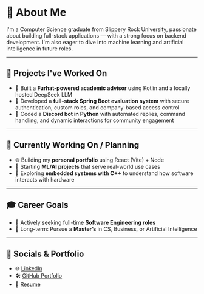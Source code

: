 # 💫 About Me
I'm a Computer Science graduate from Slippery Rock University, passionate about building full-stack applications — with a strong focus on backend development. I'm also eager to dive into machine learning and artificial intelligence in future roles.

---

## 🚀 Projects I've Worked On
- 🤖 Built a **Furhat-powered academic advisor** using Kotlin and a locally hosted DeepSeek LLM
- 🏢 Developed a **full-stack Spring Boot evaluation system** with secure authentication, custom roles, and company-based access control
- 💬 Coded a **Discord bot in Python** with automated replies, command handling, and dynamic interactions for community engagement

---

## 🔧 Currently Working On / Planning
- 🌐 Building my **personal portfolio** using React (Vite) + Node
- 🧠 Starting **ML/AI projects** that serve real-world use cases
- 🔌 Exploring **embedded systems with C++** to understand how software interacts with hardware

---

## 🎓 Career Goals
- 💼 Actively seeking full-time **Software Engineering roles**
- 🎯 Long-term: Pursue a **Master’s** in CS, Business, or Artificial Intelligence

---

## 📲 Socials & Portfolio
- 🌐 [LinkedIn](https://www.linkedin.com/in/jonwhitmer)
- 🛠️ [GitHub Portfolio](https://github.com/jonwhitmer)
- 📄 [Resume](https://github.com/jonwhitmer/jonwhitmer/blob/main/JonWhitmerResume2025.pdf)
